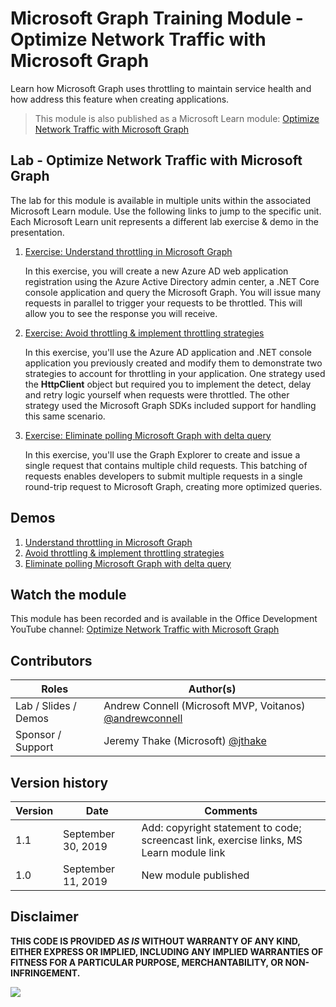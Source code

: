 # Microsoft Graph Training Module - Optimize Network Traffic with Microsoft Graph

Learn how Microsoft Graph uses throttling to maintain service health and how address this feature when creating applications.

> This module is also published as a Microsoft Learn module: [Optimize Network Traffic with Microsoft Graph](https://docs.microsoft.com/learn/modules/optimize-network-traffic/)

## Lab - Optimize Network Traffic with Microsoft Graph

The lab for this module is available in multiple units within the associated Microsoft Learn module. Use the following links to jump to the specific unit. Each Microsoft Learn unit represents a different lab exercise & demo in the presentation.

1. [Exercise: Understand throttling in Microsoft Graph](https://docs.microsoft.com/learn/modules/optimize-network-traffic/3-exercise-understand-throttling-microsoft-graph)

    In this exercise, you will create a new Azure AD web application registration using the Azure Active Directory admin center, a .NET Core console application and query the Microsoft Graph. You will issue many requests in parallel to trigger your requests to be throttled. This will allow you to see the response you will receive.

1. [Exercise: Avoid throttling & implement throttling strategies](https://docs.microsoft.com/learn/modules/optimize-network-traffic/5-exercise-avoid-throttling-implement-throttling-strategies)

    In this exercise, you'll use the Azure AD application and .NET console application you previously created and modify them to demonstrate two strategies to account for throttling in your application. One strategy used the **HttpClient** object but required you to implement the detect, delay and retry logic yourself when requests were throttled. The other strategy used the Microsoft Graph SDKs included support for handling this same scenario.

1. [Exercise: Eliminate polling Microsoft Graph with delta query](https://docs.microsoft.com/learn/modules/optimize-network-traffic/7-exercise-eliminate-polling-microsoft-graph-delta-query)

    In this exercise, you'll use the Graph Explorer to create and issue a single request that contains multiple child requests. This batching of requests enables developers to submit multiple requests in a single round-trip request to Microsoft Graph, creating more optimized queries.

## Demos

1. [Understand throttling in Microsoft Graph](./demos/01-understand-throttling)
1. [Avoid throttling & implement throttling strategies](./demos/02-avoid-throttline-implement-strategies)
1. [Eliminate polling Microsoft Graph with delta query](./demos/03-eliminate-polling)

## Watch the module

This module has been recorded and is available in the Office Development YouTube channel: [Optimize Network Traffic with Microsoft Graph](https://youtu.be/cVIGICXp9Ws)

## Contributors

|        Roles         |                                       Author(s)                                       |
| -------------------- | ------------------------------------------------------------------------------------- |
| Lab / Slides / Demos | Andrew Connell (Microsoft MVP, Voitanos) [@andrewconnell](//github.com/andrewconnell) |
| Sponsor / Support    | Jeremy Thake (Microsoft) [@jthake](//github.com/jthake)                               |

## Version history

| Version |        Date        |                                        Comments                                         |
| ------- | ------------------ | --------------------------------------------------------------------------------------- |
| 1.1     | September 30, 2019 | Add: copyright statement to code; screencast link, exercise links, MS Learn module link |
| 1.0     | September 11, 2019 | New module published                                                                    |

## Disclaimer

**THIS CODE IS PROVIDED _AS IS_ WITHOUT WARRANTY OF ANY KIND, EITHER EXPRESS OR IMPLIED, INCLUDING ANY IMPLIED WARRANTIES OF FITNESS FOR A PARTICULAR PURPOSE, MERCHANTABILITY, OR NON-INFRINGEMENT.**

<img src="https://telemetry.sharepointpnp.com/msgraph-training-optimize-network-traffic" />
